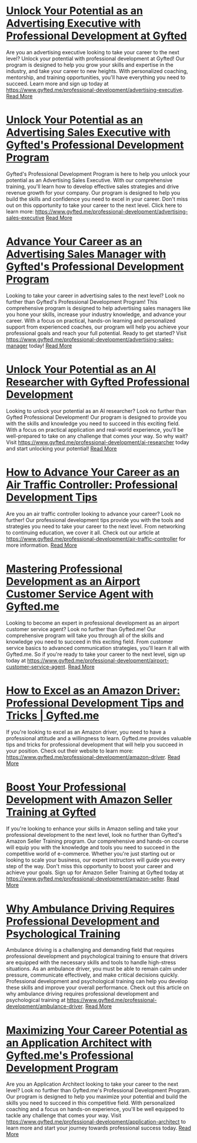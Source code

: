 # [Unlock Your Potential as an Advertising Executive with Professional Development at Gyfted](https://www.gyfted.me/professional-development/advertising-executive)

Are you an advertising executive looking to take your career to the next level? Unlock your potential with professional development at Gyfted! Our program is designed to help you grow your skills and expertise in the industry, and take your career to new heights. With personalized coaching, mentorship, and training opportunities, you'll have everything you need to succeed. Learn more and sign up today at https://www.gyfted.me/professional-development/advertising-executive. [Read More](https://www.gyfted.me/professional-development/advertising-executive)

# [Unlock Your Potential as an Advertising Sales Executive with Gyfted's Professional Development Program](https://www.gyfted.me/professional-development/advertising-sales-executive)

Gyfted's Professional Development Program is here to help you unlock your potential as an Advertising Sales Executive. With our comprehensive training, you'll learn how to develop effective sales strategies and drive revenue growth for your company. Our program is designed to help you build the skills and confidence you need to excel in your career. Don't miss out on this opportunity to take your career to the next level. Click here to learn more: https://www.gyfted.me/professional-development/advertising-sales-executive [Read More](https://www.gyfted.me/professional-development/advertising-sales-executive)

# [Advance Your Career as an Advertising Sales Manager with Gyfted's Professional Development Program](https://www.gyfted.me/professional-development/advertising-sales-manager)

Looking to take your career in advertising sales to the next level? Look no further than Gyfted's Professional Development Program! This comprehensive program is designed to help advertising sales managers like you hone your skills, increase your industry knowledge, and advance your career. With a focus on practical, hands-on learning and personalized support from experienced coaches, our program will help you achieve your professional goals and reach your full potential. Ready to get started? Visit https://www.gyfted.me/professional-development/advertising-sales-manager today! [Read More](https://www.gyfted.me/professional-development/advertising-sales-manager)

# [Unlock Your Potential as an AI Researcher with Gyfted Professional Development](https://www.gyfted.me/professional-development/ai-researcher)

Looking to unlock your potential as an AI researcher? Look no further than Gyfted Professional Development! Our program is designed to provide you with the skills and knowledge you need to succeed in this exciting field. With a focus on practical application and real-world experience, you'll be well-prepared to take on any challenge that comes your way. So why wait? Visit https://www.gyfted.me/professional-development/ai-researcher today and start unlocking your potential! [Read More](https://www.gyfted.me/professional-development/ai-researcher)

# [How to Advance Your Career as an Air Traffic Controller: Professional Development Tips](https://www.gyfted.me/professional-development/air-traffic-controller)

Are you an air traffic controller looking to advance your career? Look no further! Our professional development tips provide you with the tools and strategies you need to take your career to the next level. From networking to continuing education, we cover it all. Check out our article at https://www.gyfted.me/professional-development/air-traffic-controller for more information. [Read More](https://www.gyfted.me/professional-development/air-traffic-controller)

# [Mastering Professional Development as an Airport Customer Service Agent with Gyfted.me](https://www.gyfted.me/professional-development/airport-customer-service-agent)

Looking to become an expert in professional development as an airport customer service agent? Look no further than Gyfted.me! Our comprehensive program will take you through all of the skills and knowledge you need to succeed in this exciting field. From customer service basics to advanced communication strategies, you'll learn it all with Gyfted.me. So if you're ready to take your career to the next level, sign up today at https://www.gyfted.me/professional-development/airport-customer-service-agent. [Read More](https://www.gyfted.me/professional-development/airport-customer-service-agent)

# [How to Excel as an Amazon Driver: Professional Development Tips and Tricks | Gyfted.me](https://www.gyfted.me/professional-development/amazon-driver)

If you're looking to excel as an Amazon driver, you need to have a professional attitude and a willingness to learn. Gyfted.me provides valuable tips and tricks for professional development that will help you succeed in your position. Check out their website to learn more: https://www.gyfted.me/professional-development/amazon-driver. [Read More](https://www.gyfted.me/professional-development/amazon-driver)

# [Boost Your Professional Development with Amazon Seller Training at Gyfted](https://www.gyfted.me/professional-development/amazon-seller)

If you're looking to enhance your skills in Amazon selling and take your professional development to the next level, look no further than Gyfted's Amazon Seller Training program. Our comprehensive and hands-on course will equip you with the knowledge and tools you need to succeed in the competitive world of e-commerce. Whether you're just starting out or looking to scale your business, our expert instructors will guide you every step of the way. Don't miss this opportunity to boost your career and achieve your goals. Sign up for Amazon Seller Training at Gyfted today at https://www.gyfted.me/professional-development/amazon-seller. [Read More](https://www.gyfted.me/professional-development/amazon-seller)

# [Why Ambulance Driving Requires Professional Development and Psychological Training](https://www.gyfted.me/professional-development/ambulance-driver)

Ambulance driving is a challenging and demanding field that requires professional development and psychological training to ensure that drivers are equipped with the necessary skills and tools to handle high-stress situations. As an ambulance driver, you must be able to remain calm under pressure, communicate effectively, and make critical decisions quickly. Professional development and psychological training can help you develop these skills and improve your overall performance. Check out this article on why ambulance driving requires professional development and psychological training at https://www.gyfted.me/professional-development/ambulance-driver. [Read More](https://www.gyfted.me/professional-development/ambulance-driver)

# [Maximizing Your Career Potential as an Application Architect with Gyfted.me's Professional Development Program](https://www.gyfted.me/professional-development/application-architect)

Are you an Application Architect looking to take your career to the next level? Look no further than Gyfted.me's Professional Development Program. Our program is designed to help you maximize your potential and build the skills you need to succeed in this competitive field. With personalized coaching and a focus on hands-on experience, you'll be well equipped to tackle any challenge that comes your way. Visit https://www.gyfted.me/professional-development/application-architect to learn more and start your journey towards professional success today. [Read More](https://www.gyfted.me/professional-development/application-architect)


